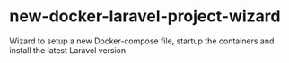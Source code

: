 # new-docker-laravel-project-wizard
Wizard to setup a new Docker-compose file, startup the containers and install the latest Laravel version
